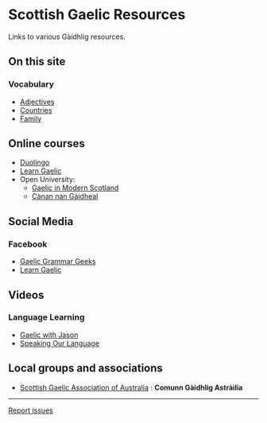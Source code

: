 # Scottish Gaelic Resources
Links to various Gàidhlig resources.

## On this site

### Vocabulary

* [Adjectives](vocabulary/adjectives.md)
* [Countries](vocabulary/countries.md)
* [Family](vocabulary/family.md)

## Online courses

* [Duolingo](https://www.duolingo.com/course/gd/en/Learn-Scottish%20Gaelic)
* [Learn Gaelic](https://learngaelic.scot/)
* Open University:
  * [Gaelic in Modern Scotland](https://www.open.edu/openlearn/languages/gaelic-modern-scotland/content-section-0?active-tab=description-tab)
  * [Cànan nan Gàidheal](https://www.open.edu/openlearn/languages/more-languages/canan-nan-gaidheal/content-section-0?active-tab=description-tab)

## Social Media

### Facebook

* [Gaelic Grammar Geeks](https://www.facebook.com/groups/gaelicgrammargeeks/)
* [Learn Gaelic](https://www.facebook.com/LearnGaelic/)

## Videos

### Language Learning

* [Gaelic with Jason](https://www.youtube.com/channel/UCVX7RajLZmm8i7LEuli05tw)
* [Speaking Our Language](https://www.youtube.com/watch?v=6UeYlpmewx8&list=PLX1DGbPK9r2HAKpdfY70bT4wGzxPvQ3v_)

## Local groups and associations

* [Scottish Gaelic Association of Australia](https://www.ozgaelic.org/) : **Comunn Gàidhlig Astràilia**


---

[Report issues](https://github.com/colinangusmackay/scottish-gaelic-resources/issues)